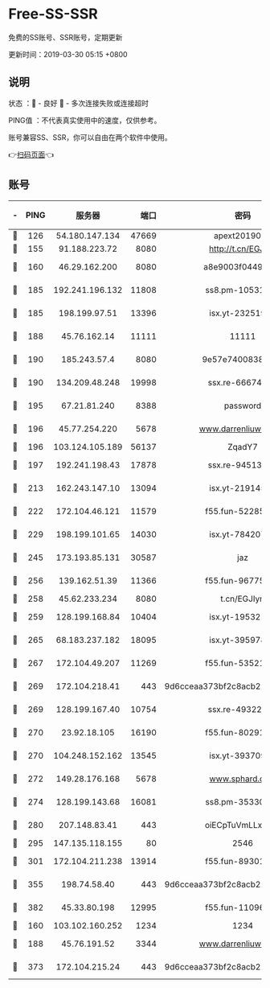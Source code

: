 # Free-SS-SSR

免费的SS账号、SSR账号，定期更新

更新时间：2019-03-30 05:15 +0800

## 说明

状态     ：🙂 - 良好 🙁 - 多次连接失败或连接超时

PING值   ：不代表真实使用中的速度，仅供参考。

账号兼容SS、SSR，你可以自由在两个软件中使用。

👉[扫码页面](https://liesauer.github.io/Free-SS-SSR/)👈

## 账号

|-|PING|服务器|端口|密码|加密方式|区域|
|:----:|:----:|:-----:|-----:|:----:|:----:|:----:|
|🙂|126|54.180.147.134|47669|apext2019001|chacha20|KR|
|🙂|155|91.188.223.72|8080|http://t.cn/EGJIyrl|rc4-md5|RU|
|🙂|160|46.29.162.200|8080|a8e9003f0449cea5|chacha20-ietf|RU|
|🙂|185|192.241.196.132|11808|ss8.pm-10531723|aes-256-cfb|US|
|🙂|185|198.199.97.51|13396|isx.yt-23251925|aes-256-cfb|US|
|🙂|188|45.76.162.14|11111|11111|aes-256-cfb|SG|
|🙂|190|185.243.57.4|8080|9e57e7400838a01e|chacha20-ietf|US|
|🙂|190|134.209.48.248|19998|ssx.re-66674376|aes-256-cfb|US|
|🙂|195|67.21.81.240|8388|password|aes-256-cfb|US|
|🙂|196|45.77.254.220|5678|www.darrenliuwei.com|aes-256-cfb|SG|
|🙂|196|103.124.105.189|56137|ZqadY7|chacha20|US|
|🙂|197|192.241.198.43|17878|ssx.re-94513263|aes-256-cfb|US|
|🙂|213|162.243.147.10|13094|isx.yt-21914576|aes-256-cfb|US|
|🙂|222|172.104.46.121|11579|f55.fun-52285743|aes-256-cfb|SG|
|🙂|229|198.199.101.65|14030|isx.yt-78420788|aes-256-cfb|US|
|🙂|245|173.193.85.131|30587|jaz|aes-256-cfb|US|
|🙂|256|139.162.51.39|11366|f55.fun-96775690|aes-256-cfb|SG|
|🙂|258|45.62.233.234|8080|t.cn/EGJIyrl|rc4-md5|CA|
|🙂|259|128.199.168.84|10404|isx.yt-19532178|aes-256-cfb|SG|
|🙂|265|68.183.237.182|18095|isx.yt-39597881|aes-256-cfb|SG|
|🙂|267|172.104.49.207|11269|f55.fun-53521114|aes-256-cfb|SG|
|🙂|269|172.104.218.41|443|9d6cceaa373bf2c8acb22e60b6a58be6|aes-256-cfb|US|
|🙂|269|128.199.167.40|10754|ssx.re-49322932|aes-256-cfb|SG|
|🙂|270|23.92.18.105|16190|f55.fun-80291265|aes-256-cfb|US|
|🙂|270|104.248.152.162|13545|isx.yt-39370951|aes-256-cfb|SG|
|🙂|272|149.28.176.168|5678|www.sphard.com|aes-256-cfb|AU|
|🙂|274|128.199.143.68|16081|ss8.pm-35330221|aes-256-cfb|SG|
|🙂|280|207.148.83.41|443|oiECpTuVmLLxk4Ts|aes-256-cfb|AU|
|🙂|295|147.135.118.155|80|2546|chacha20|US|
|🙂|301|172.104.211.238|13914|f55.fun-89301150|aes-256-cfb|US|
|🙂|355|198.74.58.40|443|9d6cceaa373bf2c8acb22e60b6a58be6|aes-256-cfb|US|
|🙂|382|45.33.80.198|12995|f55.fun-11096059|aes-256-cfb|US|
|🙂|160|103.102.160.252|1234|1234|rc4-md5|JP|
|🙂|188|45.76.191.52|3344|www.darrenliuwei.com|aes-256-cfb|JP|
|🙂|373|172.104.215.24|443|9d6cceaa373bf2c8acb22e60b6a58be6|aes-256-cfb|US|
